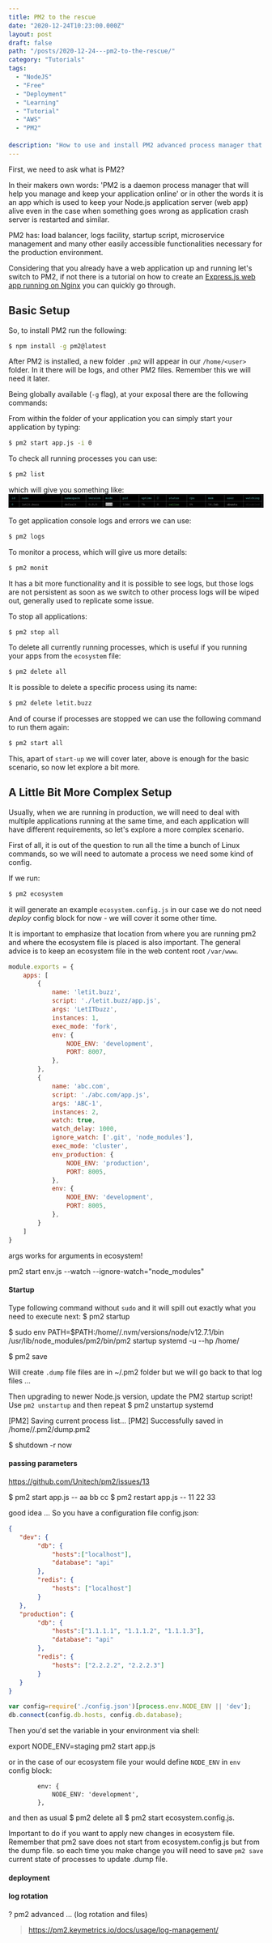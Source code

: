 ```yaml
---
title: PM2 to the rescue
date: "2020-12-24T10:23:00.000Z"
layout: post
draft: false
path: "/posts/2020-12-24---pm2-to-the-rescue/"
category: "Tutorials"
tags:
  - "NodeJS"
  - "Free"
  - "Deployment"
  - "Learning"
  - "Tutorial"
  - "AWS"
  - "PM2"

description: "How to use and install PM2 advanced process manager that can keeps alive your application in case of a crash."
---
```


First, we need to ask what is PM2? 

In their makers own words: 'PM2 is a daemon process manager that will help you manage and keep your application online' or in other the words it is an app which is used to keep your Node.js application server (web app) alive even in the case when something goes wrong as application crash server is restarted and similar. 

PM2 has: load balancer, logs facility, startup script, microservice management and many other easily accessible functionalities necessary for the production environment.

Considering that you already have a web application up and running let's switch to PM2, if not there is a tutorial on how to create an [Express.js web app running on Nginx](/posts/2020-11-19---expressjs-web-app-running-on-nginx/) you can quickly go through.

## Basic Setup 

So, to install PM2 run the following:

```bash
$ npm install -g pm2@latest
```

[comment]: # (+ pm2@4.5.1 > added 198 packages from 195 contributors in 5.628s)

After PM2 is installed, a new folder `.pm2` will appear in our `/home/<user>` folder. In it there will be logs, and other PM2 files. Remember this we will need it later. 

Being globally available (`-g` flag), at your exposal there are the following commands:

From within the folder of your application you can simply start your application by typing: 
```bash
$ pm2 start app.js -i 0
```

To check all running processes you can use:
```bash
$ pm2 list
```
which will give you something like:
![Process list](./1.jpg)

To get application console logs and errors we can use:
```bash
$ pm2 logs
```

To monitor a process, which will give us more details:
```bash
$ pm2 monit
```
It has a bit more functionality and it is possible to see logs, but those logs are not persistent as soon as we switch to other process logs will be wiped out, generally used to replicate some issue. 


To stop all applications:
```bash
$ pm2 stop all
```

To delete all currently running processes, which is useful if you running your apps from the `ecosystem` file:
```bash
$ pm2 delete all
```

It is possible to delete a specific process using its name:
```bash
$ pm2 delete letit.buzz
```

And of course if processes are stopped we can use the following command to run them again:
```bash
$ pm2 start all
```

This, apart of `start-up` we will cover later, above is enough for the basic scenario, so now let explore a bit more.  


## A Little Bit More Complex Setup
Usually, when we are running in production, we will need to deal with multiple applications running at the same time, and each application will have different requirements, so let's explore a more complex scenario. 

First of all, it is out of the question to run all the time a bunch of Linux commands, so we will need to automate a process we need some kind of config. 


If we run:
```bash
$ pm2 ecosystem 
```
it will generate an example `ecosystem.config.js` in our case we do not need *deploy* config block for now - we will cover it some other time. 

It is important to emphasize that location from where you are running pm2 and where the ecosystem file is placed is also important. The general advice is to keep an ecosystem file in the web content root `/var/www`.


```js
module.exports = {
    apps: [
        {
            name: 'letit.buzz',
            script: './letit.buzz/app.js',
            args: 'LetITbuzz',
            instances: 1,
            exec_mode: 'fork',
            env: {
                NODE_ENV: 'development',
                PORT: 8007,
            },
        },
        {
            name: 'abc.com',
            script: './abc.com/app.js',
            args: 'ABC-1',
            instances: 2,
            watch: true,
            watch_delay: 1000,
            ignore_watch: ['.git', 'node_modules'],
            exec_mode: 'cluster',
            env_production: {
                NODE_ENV: 'production',
                PORT: 8005,
            },
            env: {
                NODE_ENV: 'development',
                PORT: 8005,
            },
        }
    ]
}
```


args works for arguments in ecosystem!

pm2 start env.js --watch --ignore-watch="node_modules"





#### Startup
Type following command without `sudo` and it will spill out exactly what you need to execute next: 
$ pm2 startup

$ sudo env PATH=$PATH:/home/<user>/.nvm/versions/node/v12.7.1/bin /usr/lib/node_modules/pm2/bin/pm2 startup systemd -u <user> --hp /home/<user>


$ pm2 save

Will create `.dump` file 
files are in ~/.pm2 folder but we will go back to that log files ...

Then upgrading to newer Node.js version, update the PM2 startup script! Use `pm2 unstartup` and then repeat
$ pm2 unstartup systemd

[PM2] Saving current process list...
[PM2] Successfully saved in /home/<user>/.pm2/dump.pm2

$ shutdown -r now





#### passing parameters 
https://github.com/Unitech/pm2/issues/13

$ pm2 start app.js -- aa bb cc
$ pm2 restart app.js -- 11 22 33

good idea ...
So you have a configuration file config.json:
```json
{
   "dev": {
        "db": {
            "hosts":["localhost"],
            "database": "api"
        },
        "redis": {
            "hosts": ["localhost"]
        }
   },
   "production": {
        "db": {
            "hosts":["1.1.1.1", "1.1.1.2", "1.1.1.3"],
            "database": "api"
        },
        "redis": {
            "hosts": ["2.2.2.2", "2.2.2.3"]
        }
   }
}
```

```js
var config=require('./config.json')[process.env.NODE_ENV || 'dev'];
db.connect(config.db.hosts, config.db.database);
```

Then you'd set the variable in your environment via shell:

export NODE_ENV=staging
pm2 start app.js

or in the case of our ecosystem file your would define `NODE_ENV` in `env` config block:

            env: {
                NODE_ENV: 'development',
            },

and then as usual 
$ pm2 delete all 
$ pm2 start ecosystem.config.js.

Important to do if you want to apply new changes in ecosystem file.
Remember that pm2 save does not start from ecosystem.config.js but from the dump file. so each time you make change you will need to save `pm2 save` current state of processes to update .dump file.

#### deployment 



#### log rotation
? pm2 advanced ... (log rotation and files)
> https://pm2.keymetrics.io/docs/usage/log-management/
